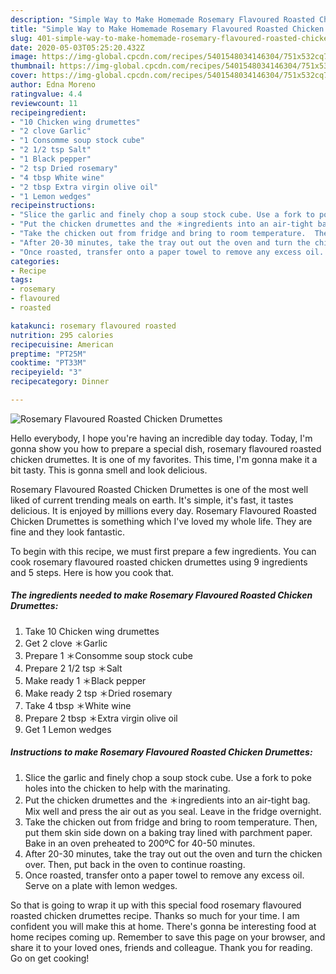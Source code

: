 ```yaml
---
description: "Simple Way to Make Homemade Rosemary Flavoured Roasted Chicken Drumettes"
title: "Simple Way to Make Homemade Rosemary Flavoured Roasted Chicken Drumettes"
slug: 401-simple-way-to-make-homemade-rosemary-flavoured-roasted-chicken-drumettes
date: 2020-05-03T05:25:20.432Z
image: https://img-global.cpcdn.com/recipes/5401548034146304/751x532cq70/rosemary-flavoured-roasted-chicken-drumettes-recipe-main-photo.jpg
thumbnail: https://img-global.cpcdn.com/recipes/5401548034146304/751x532cq70/rosemary-flavoured-roasted-chicken-drumettes-recipe-main-photo.jpg
cover: https://img-global.cpcdn.com/recipes/5401548034146304/751x532cq70/rosemary-flavoured-roasted-chicken-drumettes-recipe-main-photo.jpg
author: Edna Moreno
ratingvalue: 4.4
reviewcount: 11
recipeingredient:
- "10 Chicken wing drumettes"
- "2 clove Garlic"
- "1 Consomme soup stock cube"
- "2 1/2 tsp Salt"
- "1 Black pepper"
- "2 tsp Dried rosemary"
- "4 tbsp White wine"
- "2 tbsp Extra virgin olive oil"
- "1 Lemon wedges"
recipeinstructions:
- "Slice the garlic and finely chop a soup stock cube. Use a fork to poke holes into the chicken to help with the marinating."
- "Put the chicken drumettes and the ＊ingredients into an air-tight bag. Mix well and press the air out as you seal. Leave in the fridge overnight."
- "Take the chicken out from fridge and bring to room temperature.  Then, put them skin side down on a baking tray lined with parchment paper. Bake in an oven preheated to 200ºC for 40-50 minutes."
- "After 20-30 minutes, take the tray out out the oven and turn the chicken over. Then, put back in the oven to continue roasting."
- "Once roasted, transfer onto a paper towel to remove any excess oil. Serve on a plate with lemon wedges."
categories:
- Recipe
tags:
- rosemary
- flavoured
- roasted

katakunci: rosemary flavoured roasted 
nutrition: 295 calories
recipecuisine: American
preptime: "PT25M"
cooktime: "PT33M"
recipeyield: "3"
recipecategory: Dinner

---
```



![Rosemary Flavoured Roasted Chicken Drumettes](https://img-global.cpcdn.com/recipes/5401548034146304/751x532cq70/rosemary-flavoured-roasted-chicken-drumettes-recipe-main-photo.jpg)

Hello everybody, I hope you're having an incredible day today. Today, I'm gonna show you how to prepare a special dish, rosemary flavoured roasted chicken drumettes. It is one of my favorites. This time, I'm gonna make it a bit tasty. This is gonna smell and look delicious.



Rosemary Flavoured Roasted Chicken Drumettes is one of the most well liked of current trending meals on earth. It's simple, it's fast, it tastes delicious. It is enjoyed by millions every day. Rosemary Flavoured Roasted Chicken Drumettes is something which I've loved my whole life. They are fine and they look fantastic.


To begin with this recipe, we must first prepare a few ingredients. You can cook rosemary flavoured roasted chicken drumettes using 9 ingredients and 5 steps. Here is how you cook that.

<!--inarticleads1-->

##### The ingredients needed to make Rosemary Flavoured Roasted Chicken Drumettes:

1. Take 10 Chicken wing drumettes
1. Get 2 clove ＊Garlic
1. Prepare 1 ＊Consomme soup stock cube
1. Prepare 2 1/2 tsp ＊Salt
1. Make ready 1 ＊Black pepper
1. Make ready 2 tsp ＊Dried rosemary
1. Take 4 tbsp ＊White wine
1. Prepare 2 tbsp ＊Extra virgin olive oil
1. Get 1 Lemon wedges




<!--inarticleads2-->

##### Instructions to make Rosemary Flavoured Roasted Chicken Drumettes:

1. Slice the garlic and finely chop a soup stock cube. Use a fork to poke holes into the chicken to help with the marinating.
1. Put the chicken drumettes and the ＊ingredients into an air-tight bag. Mix well and press the air out as you seal. Leave in the fridge overnight.
1. Take the chicken out from fridge and bring to room temperature.  Then, put them skin side down on a baking tray lined with parchment paper. Bake in an oven preheated to 200ºC for 40-50 minutes.
1. After 20-30 minutes, take the tray out out the oven and turn the chicken over. Then, put back in the oven to continue roasting.
1. Once roasted, transfer onto a paper towel to remove any excess oil. Serve on a plate with lemon wedges.




So that is going to wrap it up with this special food rosemary flavoured roasted chicken drumettes recipe. Thanks so much for your time. I am confident you will make this at home. There's gonna be interesting food at home recipes coming up. Remember to save this page on your browser, and share it to your loved ones, friends and colleague. Thank you for reading. Go on get cooking!
